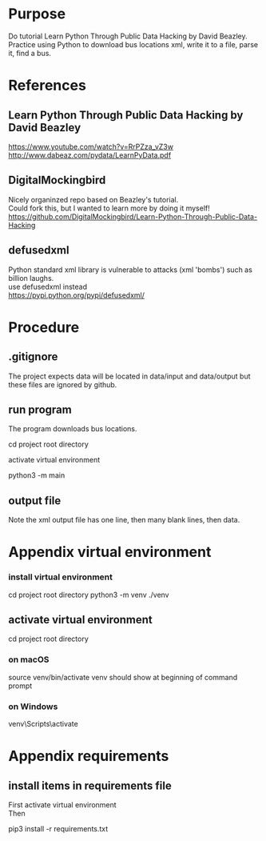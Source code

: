 # Purpose
Do tutorial Learn Python Through Public Data Hacking by David Beazley.  
Practice using Python to download bus locations xml,
write it to a file, parse it, find a bus.

# References

## Learn Python Through Public Data Hacking by David Beazley
https://www.youtube.com/watch?v=RrPZza_vZ3w  
http://www.dabeaz.com/pydata/LearnPyData.pdf

## DigitalMockingbird
Nicely organinzed repo based on Beazley's tutorial.  
Could fork this, but I wanted to learn more by doing it myself!  
https://github.com/DigitalMockingbird/Learn-Python-Through-Public-Data-Hacking

## defusedxml
Python standard xml library is vulnerable to attacks (xml 'bombs') such as billion laughs.  
use defusedxml instead  
https://pypi.python.org/pypi/defusedxml/

# Procedure

## .gitignore
The project expects data will be located in data/input and data/output but these
files are ignored by github.

## run program
The program downloads bus locations.

cd project root directory

activate virtual environment  

python3 -m main

## output file
Note the xml output file has one line, then many blank lines, then data.

# Appendix virtual environment
### install virtual environment
cd project root directory
python3 -m venv ./venv

## activate virtual environment
cd project root directory

### on macOS  
source venv/bin/activate
venv should show at beginning of command prompt

### on Windows  
venv\Scripts\activate


# Appendix requirements
## install items in requirements file
First activate virtual environment  
Then  

pip3 install -r requirements.txt

